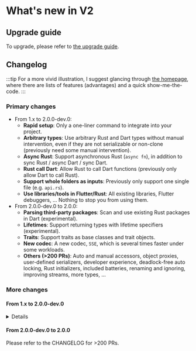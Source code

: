 # What's new in V2

## Upgrade guide

To upgrade, please refer to [the upgrade guide](upgrade/v2).

## Changelog

:::tip
For a more vivid illustration, I suggest glancing through [the homepage](https://github.com/fzyzcjy/flutter_rust_bridge),
where there are lists of features (advantages) and a quick show-me-the-code.
:::

### Primary changes

* From 1.x to 2.0.0-dev.0:
  * **Rapid setup**: Only a one-liner command to integrate into your project.
  * **Arbitrary types**: Use arbitrary Rust and Dart types without manual intervention, even if they are not serializable or non-clone (previously need some manual intervention).
  * **Async Rust**: Support asynchronous Rust (`async fn`), in addition to sync Rust / async Dart / sync Dart.
  * **Rust call Dart**: Allow Rust to call Dart functions (previously only allow Dart to call Rust).
  * **Support whole folders as inputs**: Previously only support one single file (e.g. `api.rs`).
  * **Use libraries/tools in Flutter/Rust**: All existing libraries, Flutter debuggers, ... Nothing to stop you from using them.
* From 2.0.0-dev.0 to 2.0.0:
  * **Parsing third-party packages**: Scan and use existing Rust packages in Dart (experimental).
  * **Lifetimes**: Support returning types with lifetime specifiers (experimental).
  * **Traits**: Support traits as base classes and trait objects.
  * **New codec**: A new codec, `SSE`, which is several times faster under some workloads.
  * **Others (>200 PRs)**: Auto and manual accessors, object proxies, user-defined serializers, developer experience, deadlock-free auto locking, Rust initializers, included batteries, renaming and ignoring, improving streams, more types, ...

### More changes

#### From 1.x to 2.0.0-dev.0

<details>

* Overhaul the whole internal codebase
    * Making it clear / modualized / elegant, enabling quick development of future features
    * Unsafe code are further mimimalized and encapsulated
    * Details are omitted here, since it does not affect end users reading this CHANGELOG.md
* Reduce the dependency of the `flutter_rust_bridge` package to the bare minimum.
* Refactor the APIs, making it more developer friendly.
* Refactor the documentation.
* Refactor the tests.
    * Add sanitizers (ASAN, LSAN, ...) in addition to existing Valgrind into CI.
    * Automatically triple the tests, e.g. can auto ensure Rust-async works well since it has the same number of tests as the Rust non-async mode.
    * Automatically generate some e2e exhaustive test cases.
    * Add some unit tests for `frb_codegen`.
* Details of out-of-the-box usage
  * Add scaffolding commands (apply to existing project or create new project in one command).
  * Integrate with Cargokit (setup the build environment and hooks automatically).
  * Provide defaults, while keeping customizability (e.g. auto find and load the dynamic libraries by default, while allowing full manual control).
* Improve error stack trace of `frb_codegen` (replace `thiserror` with `anyhow`).
* Generate hashCode/equals for non-freezed structs.
* Remove global internal thread pool, thus users can arbitrarily customize thread pool easily.
* Refactor the scripts for repository contributors and the CI.
* Automatically install `cargo expand` if not installed.
* Fix bugs.

</details>

#### From 2.0.0-dev.0 to 2.0.0

Please refer to the CHANGELOG for >200 PRs.

